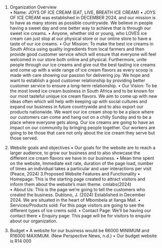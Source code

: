 
1. Organization Overview	
•	Name: JOYS OF ICE CREAM (EAT, LIVE, BREATH ICE CREAM)
•	JOYS OF ICE CREAM was established in DECEMBER 2024, and our mission is to have as many stores as possible countrywide. We believe in people having a sweet day and one better way to achieve that is through our sweet ice creams. 
•	Anyone, whether old or young, who LOVES ice cream can just stop at our physical store or our online store to have a taste of our ice creams. 
•	Our Mission:
To make the best ice creams in South Africa using quality ingredients from local farmers and then provide good customer service which will ensure that everyone will feel welcomed in our store both online and physical. Furthermore, unite people through our ice creams and give out the best tasting ice creams and come up with a wide range of ice cream flavors as every scoop is made with care showing our passion for delivering joy. We hope and want to establish a good customer relationship by providing better customer service to ensure a long-term relationship. 
•	Our Vision:
To be the most loved ice cream business in South Africa and to be known for our most tasteful unique ice cream flavors. We aim to come up with new ideas often which will help with keeping up with social cultures and expand our business in future countrywide and to also export our products nationwide. We want our ice cream shop to be a place where our customers can come and hang out on a chilly Sunday and to be a place where everyone gets along. Our ice creams are going to have an impact on our community by bringing people together. Our workers are going to be those that care not only about the ice cream they serve but those served.  

2. Website goals and objectives
•	Our goals for the website are to reach a larger audience, to grow our business and to also showcase the different ice cream flavors we have in our business.
•	Mean time spent on the website, Immediate exit rate, duration of the page load, number of times an individual takes a particular and user interactions per visit (Peace, 2024)
3.Proposed Website Features and Functionality
•	Homepage:
This is the starting page created to attract visitors and inform them about the website’s main theme.  cmlabs(2024)  
•	About Us:
  This is the page we’re going to tell the customers who created the business. Dublono, J. (2024) Established in December 2024. We are situated in the heart of Mbombela at Ilanga Mall.
•	Services/Products sold:
For this page visitors are going to see the different types of ice crems sold.
•	Contact Page:
We’ll be having our contact there
•	 Enquiry page:
This page will be for visitors to enquire about our organization.

4. Budget
•	 A website for our business would be R6000 MINIMUM and R16000 MAXIMUM. (New Perspective News, n.d.) 
•	Our budget website is R14 000   
				                                                                                                                                      
  
